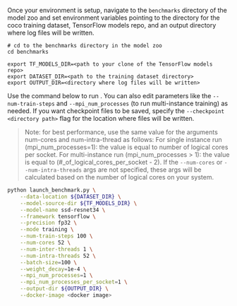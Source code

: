 <!-- 50. Launch benchmark instructions -->
Once your environment is setup, navigate to the `benchmarks` directory of
the model zoo and set environment variables pointing to the directory for the
coco training dataset, TensorFlow models repo, and an output directory
where log files will be written.

```
# cd to the benchmarks directory in the model zoo
cd benchmarks

export TF_MODELS_DIR=<path to your clone of the TensorFlow models repo>
export DATASET_DIR=<path to the training dataset directory>
export OUTPUT_DIR=<directory where log files will be written>
```

Use the command below to run <model name> <mode>. You can also edit parameters
like the `--num-train-steps` and `--mpi_num_processes` (to run multi-instance
training) as needed. If you want checkpoint files to be saved, specify the
`--checkpoint <directory path>` flag for the location where files will be written.

> Note: for best performance, use the same value for the arguments num-cores and num-intra-thread as follows:
>   For single instance run (mpi_num_processes=1): the value is equal to number of logical cores per socket.
>   For multi-instance run (mpi_num_processes > 1): the value is equal to (#_of_logical_cores_per_socket - 2).
>   If the `--num-cores` or `--num-intra-threads` args are not specified, these args will be calculated based on
>   the number of logical cores on your system.

```bash
python launch_benchmark.py \
    --data-location ${DATASET_DIR} \
    --model-source-dir ${TF_MODELS_DIR} \
    --model-name ssd-resnet34 \
    --framework tensorflow \
    --precision fp32 \
    --mode training \
    --num-train-steps 100 \
    --num-cores 52 \
    --num-inter-threads 1 \
    --num-intra-threads 52 \
    --batch-size=100 \
    --weight_decay=1e-4 \
    --mpi_num_processes=1 \
    --mpi_num_processes_per_socket=1 \
    --output-dir ${OUTPUT_DIR} \
    --docker-image <docker image>
```
